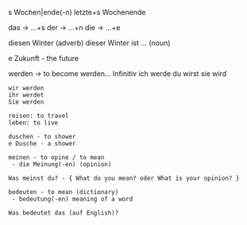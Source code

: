 s Wochen|ende(-n)
letzte+s Wochenende

das -> ...+s
der -> ...+n
die -> ...+e

diesen Winter (adverb)
dieser Winter ist ... (noun)

e Zukunft - the future

werden -> to become
werden... Infinitiv
ich werde
du wirst
sie wird
~~~~~~~~
wir werden
ihr werdet
Sie werden

reisen: to travel
leben: to live

duschen - to shower
e Dusche - a shower

meinen - to opine / to mean
 - die Meinung(-en) (opinion)

Was meinst du? - { What do you mean? oder What is your opinion? }

bedeuten - to mean (dictionary)
 - bedeutung(-en) meaning of a word

Was bedeutet das (auf English)?


